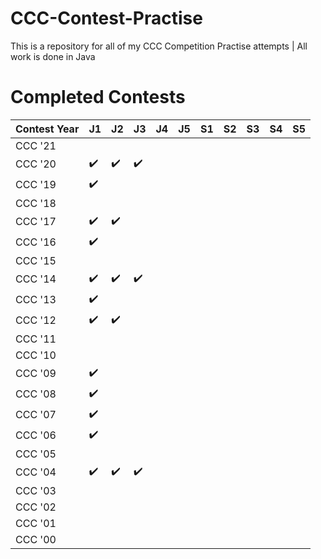 # CCC-Contest-Practise
This is a repository for all of my CCC Competition Practise attempts | All work is done in Java
# Completed Contests
|Contest Year|  J1  |  J2  |  J3  |  J4  |  J5  |  S1  |  S2  |  S3  |  S4  |  S5  |
|------------|------|------|------|------|------|------|------|------|------|------|
| CCC '21    |      |      |      |      |      |      |      |      |      |      |
| CCC '20    |:heavy_check_mark:|:heavy_check_mark:|:heavy_check_mark:|         |         |      |      |      |      |      |
| CCC '19    |:heavy_check_mark:|      |      |         |         |      |      |      |      |      |
| CCC '18    |      |      |      |         |         |      |      |      |
| CCC '17    |:heavy_check_mark:|:heavy_check_mark:|      |         |         |      |      |      |      |      |
| CCC '16    |:heavy_check_mark:|      |      |         |         |      |      |      |      |      |
| CCC '15    |      |      |      |         |         |      |      |      |      |      |
| CCC '14    |:heavy_check_mark:|:heavy_check_mark:|:heavy_check_mark:|         |         |      |      |      |      |      |
| CCC '13    |:heavy_check_mark:|      |      |         |         |      |      |      |      |      |
| CCC '12    |:heavy_check_mark:|:heavy_check_mark:|      |         |         |      |      |      |      |      |
| CCC '11    |      |      |      |         |         |      |      |      |      |      |
| CCC '10    |      |      |      |         |         |      |      |      |      |      |
| CCC '09    |:heavy_check_mark:|      |      |         |         |      |      |      |      |      |
| CCC '08    |:heavy_check_mark:|      |      |         |         |      |      |      |      |      |
| CCC '07    |:heavy_check_mark:|      |      |         |         |      |      |      |      |      |
| CCC '06    |:heavy_check_mark:|      |      |         |         |      |      |      |      |      |
| CCC '05    |      |      |      |         |         |      |      |      |      |      |
| CCC '04    |:heavy_check_mark:|:heavy_check_mark:|:heavy_check_mark:|         |         |      |      |      |      |      |
| CCC '03    |      |      |      |         |         |      |      |      |      |      |
| CCC '02    |      |      |      |         |         |      |      |      |      |      |
| CCC '01    |      |      |      |         |         |      |      |      |      |      |
| CCC '00    |      |      |      |         |         |      |      |      |      |      |
